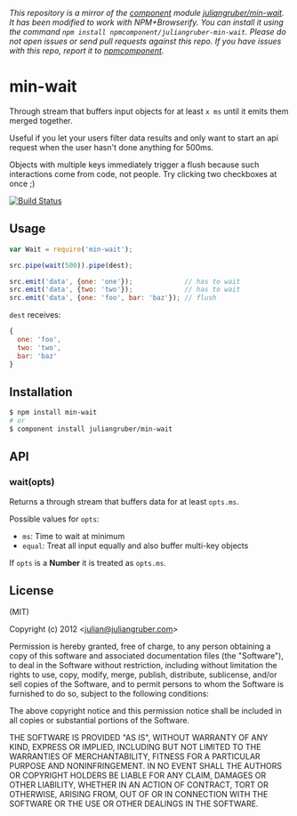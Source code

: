 *This repository is a mirror of the [component](http://component.io) module [juliangruber/min-wait](http://github.com/juliangruber/min-wait). It has been modified to work with NPM+Browserify. You can install it using the command `npm install npmcomponent/juliangruber-min-wait`. Please do not open issues or send pull requests against this repo. If you have issues with this repo, report it to [npmcomponent](https://github.com/airportyh/npmcomponent).*
# min-wait

Through stream that buffers input objects for at least `x ms` until it emits
them merged together.

Useful if you let your users filter data results and only want to start an api
request when the user hasn't done anything for 500ms.

Objects with multiple keys immediately trigger a flush because such
interactions come from code, not people. Try clicking two checkboxes at once ;)

[![Build Status](https://travis-ci.org/juliangruber/min-wait.png)](https://travis-ci.org/juliangruber/min-wait)

## Usage

```javascript
var Wait = require('min-wait');

src.pipe(wait(500)).pipe(dest);

src.emit('data', {one: 'one'});             // has to wait
src.emit('data', {two: 'two'});             // has to wait
src.emit('data', {one: 'foo', bar: 'baz'}); // flush
```

`dest` receives:

```javascript
{
  one: 'foo',
  two: 'two',
  bar: 'baz'
}
```

## Installation

```bash
$ npm install min-wait
# or
$ component install juliangruber/min-wait
```

## API

### wait(opts)

Returns a through stream that buffers data for at least `opts.ms`.

Possible values for `opts`:

* `ms`: Time to wait at minimum
* `equal`: Treat all input equally and also buffer multi-key objects

If `opts` is a __Number__ it is treated as `opts.ms`.

## License

(MIT)

Copyright (c) 2012 &lt;julian@juliangruber.com&gt;

Permission is hereby granted, free of charge, to any person obtaining a copy of
this software and associated documentation files (the "Software"), to deal in 
the Software without restriction, including without limitation the rights to
use, copy, modify, merge, publish, distribute, sublicense, and/or sell copies of
the Software, and to permit persons to whom the Software is furnished to do so,
subject to the following conditions:

The above copyright notice and this permission notice shall be included in all
copies or substantial portions of the Software.

THE SOFTWARE IS PROVIDED "AS IS", WITHOUT WARRANTY OF ANY KIND, EXPRESS OR 
IMPLIED, INCLUDING BUT NOT LIMITED TO THE WARRANTIES OF MERCHANTABILITY, FITNESS
FOR A PARTICULAR PURPOSE AND NONINFRINGEMENT. IN NO EVENT SHALL THE AUTHORS OR
COPYRIGHT HOLDERS BE LIABLE FOR ANY CLAIM, DAMAGES OR OTHER LIABILITY, WHETHER
IN AN ACTION OF CONTRACT, TORT OR OTHERWISE, ARISING FROM, OUT OF OR IN
CONNECTION WITH THE SOFTWARE OR THE USE OR OTHER DEALINGS IN THE SOFTWARE.
